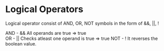 # Logical Operators

Logical operator consist of AND, OR, NOT symbols in the form of &&, ||, !

AND - && All operands are true => true <br>
OR - || Checks atleast one operand is true => true
NOT - ! It reverses the boolean value.